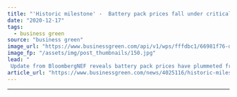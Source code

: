 ```yaml
---
title: "'Historic milestone' -  Battery pack prices fall under critical $100/kWh mark for first time"
date: "2020-12-17"
tags: 
  - business green
source: "business green"
image_url: "https://www.businessgreen.com/api/v1/wps/fffdbc1/66981f76-df30-4f9a-945c-babb85aa448a/8/EV-Charging-185x114.jpg"
image_fp: "/assets/img/post_thumbnails/150.jpg"
lead: "
 Update from BloombergNEF reveals battery pack prices have plummeted from $1,100 per kWh in 2010 to $137 per kWh in 2020, powered by soaring EV sales, cheaper materials, and manufacturing and tech innovation ..."
article_url: "https://www.businessgreen.com/news/4025116/historic-milestone-battery-pack-prices-fall-critical-usd100-kwh-mark"
---
```


---
